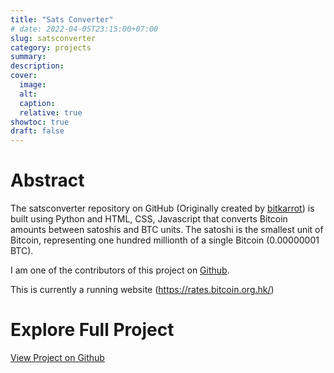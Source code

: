 ```yaml
---
title: "Sats Converter"
# date: 2022-04-05T23:15:00+07:00
slug: satsconverter
category: projects
summary:
description:
cover:
  image:
  alt:
  caption:
  relative: true
showtoc: true
draft: false
---
```


# Abstract

The satsconverter repository on GitHub (Originally created by [bitkarrot](https://github.com/bitkarrot)) is built using Python and HTML, CSS, Javascript that converts Bitcoin amounts between satoshis and BTC units. The satoshi is the smallest unit of Bitcoin, representing one hundred millionth of a single Bitcoin (0.00000001 BTC).

I am one of the contributors of this project on [Github](https://github.com/bitkarrot/satsconverter/graphs/contributors).

This is currently a running website (https://rates.bitcoin.org.hk/)

# Explore Full Project
[View Project on Github](https://github.com/bitkarrot/satsconverter)
